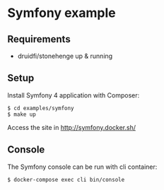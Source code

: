 # Symfony example

## Requirements

- druidfi/stonehenge up & running

## Setup

Install Symfony 4 application with Composer:

```
$ cd examples/symfony
$ make up
```

Access the site in http://symfony.docker.sh/

## Console

The Symfony console can be run with cli container:

```
$ docker-compose exec cli bin/console
```
